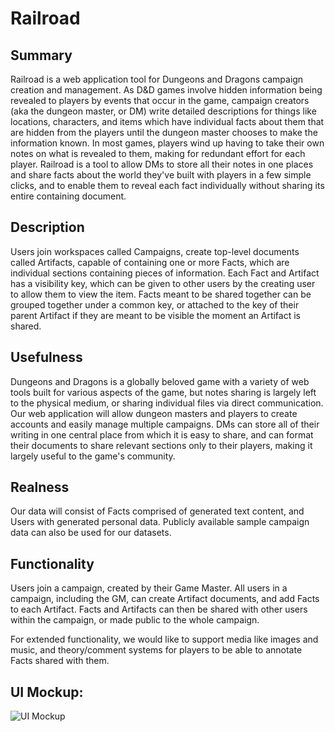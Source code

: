# Railroad

## Summary

Railroad is a web application tool for Dungeons and Dragons campaign creation and management. As D&D games involve hidden information being revealed to players by events that occur in the game, campaign creators (aka the dungeon master, or DM) write detailed descriptions for things like locations, characters, and items which have individual facts about them that are hidden from the players until the dungeon master chooses to make the information known. In most games, players wind up having to take their own notes on what is revealed to them, making for redundant effort for each player. Railroad is a tool to allow DMs to store all their notes in one places and share facts about the world they've built with players in a few simple clicks, and to enable them to reveal each fact individually without sharing its entire containing document.

## Description

Users join workspaces called Campaigns, create top-level documents called Artifacts, capable of containing one or more Facts, which are individual sections containing pieces of information. Each Fact and Artifact has a visibility key, which can be given to other users by the creating user to allow them to view the item. Facts meant to be shared together can be grouped together under a common key, or attached to the key of their parent Artifact if they are meant to be visible the moment an Artifact is shared.

## Usefulness

Dungeons and Dragons is a globally beloved game with a variety of web tools built for various aspects of the game, but notes sharing is largely left to the physical medium, or sharing individual files via direct communication. Our web application will allow dungeon masters and players to create accounts and easily manage multiple campaigns. DMs can store all of their writing in one central place from which it is easy to share, and can format their documents to share relevant sections only to their players, making it largely useful to the game's community. 

## Realness

Our data will consist of Facts comprised of generated text content, and Users with generated personal data. Publicly available sample campaign data can also be used for our datasets.

## Functionality

Users join a campaign, created by their Game Master. All users in a campaign, including the GM, can create Artifact documents, and add Facts to each Artifact. Facts and Artifacts can then be shared with other users within the campaign, or made public to the whole campaign.

For extended functionality, we would like to support media like images and music, and theory/comment systems for players to be able to annotate Facts shared with them.

## UI Mockup:

![UI Mockup](https://user-images.githubusercontent.com/78306706/192434694-8a387cba-166d-4624-a4b2-3533e5641f6f.png)
